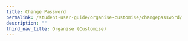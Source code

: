```yaml
---
title: Change Password
permalink: /student-user-guide/organise-customise/changepassword/
description: ""
third_nav_title: Organise (Customise)
---
```

